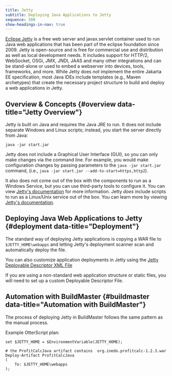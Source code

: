 ```yaml
---
title: Jetty
subtitle: Deploying Java Applications to Jetty
sequence: 500
show-headings-in-nav: true
---
```


[Eclipse Jetty](https://www.eclipse.org/jetty/) is a free web server and javax.servlet container used to run Java web applications that has been part of the eclipse foundation since 2009. Jetty is open-source and is free for commercial use and distribution as well as local development needs. It includes support for HTTP/2, WebSocket, OSGi, JMX, JNDI, JAAS and many other integrations and can be stand-alone or used to embed a webserver into devices, tools, frameworks, and more. While Jetty does *not* implement the entire Jakarta EE specification, most Java IDEs include templates (e.g., Maven archetypes) that create the necessary project structure to build and deploy a web applications in Jetty.

## Overview & Concepts {#overview data-title="Jetty Overview"}

Jetty is built on Java and requires the Java JRE to run. It does not include separate Windows and Linux scripts; instead, you start the server directly from Java:

```
java -jar start.jar
```

Jetty does not include a Graphical User Interface (GUI), so you can only make changes via the command line. For example, you would make configuration changes by passing parameters to the `java -jar start.jar` command, (i.e., `java -jar start.jar --add-to-start=https,http2`).

It also does not come out of the box with the components to run as a Windows Service, but you can use third-party tools to configure it. You can view [Jetty's documentation](https://www.eclipse.org/jetty/documentation/9.4.26.v20200117/startup.html) for more information. Jetty *does* include scripts to run as a Linux/Unix service out of the box. You can learn more by viewing [Jetty's documentation](https://www.eclipse.org/jetty/documentation/9.4.26.v20200117/startup.html).


## Deploying Java Web Applications to Jetty {#deployment data-title="Deployment"}

The standard way of deploying Jetty applications is copying a WAR file to `$JETTY_HOME\webapps` and letting Jetty's deployment scanner scan and automatically deploy the file.

You can also customize application deployments in Jetty using the [Jetty Deployable Descriptor XML File](https://www.eclipse.org/jetty/documentation/9.4.26.v20200117/configuring-specific-webapp-deployment.html)

If you are using a non-standard web application structure or static files, you will need to set up a custom Deployable Descriptor File.

## Automation with BuildMaster {#buildmaster data-title="Automation with BuildMaster"}

The process of deploying Jetty in BuildMaster follows the same pattern as the manual process.

Example OtterScript plan:
```
set $JETTY_HOME = $EnvironmentVariable(JETTY_HOME);

# the ProfitCalcJava artifact contains  org.inedo.profitcalc-1.2.3.war
Deploy-Artifact ProfitCalcJava
(
    To: $JETTY_HOME\webapps
);
```
